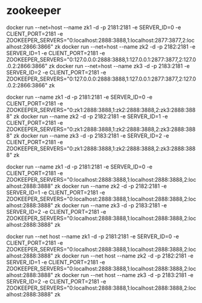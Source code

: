 # zookeeper

docker run --net=host --name zk1 -d -p 2181:2181 -e SERVER_ID=0 -e CLIENT_PORT=2181 -e ZOOKEEPER_SERVERS="0:localhost:2888:3888,1:localhost:2877:3877,2:localhost:2866:3866" zk
docker run --net=host --name zk2 -d -p 2182:2181 -e SERVER_ID=1 -e CLIENT_PORT=2181 -e ZOOKEEPER_SERVERS="0:127.0.0.0:2888:3888,1:127.0.0.1:2877:3877,2:127.0.0.2:2866:3866" zk
docker run --net=host --name zk3 -d -p 2183:2181 -e SERVER_ID=2 -e CLIENT_PORT=2181 -e ZOOKEEPER_SERVERS="0:127.0.0.0:2888:3888,1:127.0.0.1:2877:3877,2:127.0.0.2:2866:3866" zk





docker run  --name zk1 -d -p 2181:2181 -e SERVER_ID=0 -e CLIENT_PORT=2181 -e ZOOKEEPER_SERVERS="0:zk1:2888:3888,1:zk2:2888:3888,2:zk3:2888:3888" zk
docker run  --name zk2 -d -p 2182:2181 -e SERVER_ID=1 -e CLIENT_PORT=2181 -e ZOOKEEPER_SERVERS="0:zk1:2888:3888,1:zk2:2888:3888,2:zk3:2888:3888" zk
docker run  --name zk3 -d -p 2183:2181 -e SERVER_ID=2 -e CLIENT_PORT=2181 -e ZOOKEEPER_SERVERS="0:zk1:2888:3888,1:zk2:2888:3888,2:zk3:2888:3888" zk



docker run  --name zk1 -d -p 2181:2181 -e SERVER_ID=0 -e CLIENT_PORT=2181 -e ZOOKEEPER_SERVERS="0:localhost:2888:3888,1:localhost:2888:3888,2:localhost:2888:3888" zk
docker run  --name zk2 -d -p 2182:2181 -e SERVER_ID=1 -e CLIENT_PORT=2181 -e ZOOKEEPER_SERVERS="0:localhost:2888:3888,1:localhost:2888:3888,2:localhost:2888:3888" zk
docker run  --name zk3 -d -p 2183:2181 -e SERVER_ID=2 -e CLIENT_PORT=2181 -e ZOOKEEPER_SERVERS="0:localhost:2888:3888,1:localhost:2888:3888,2:localhost:2888:3888" zk



docker run  --net host --name zk1 -d -p 2181:2181 -e SERVER_ID=0 -e CLIENT_PORT=2181 -e ZOOKEEPER_SERVERS="0:localhost:2888:3888,1:localhost:2888:3888,2:localhost:2888:3888" zk
docker run  --net host  --name zk2 -d -p 2182:2181 -e SERVER_ID=1 -e CLIENT_PORT=2181 -e ZOOKEEPER_SERVERS="0:localhost:2888:3888,1:localhost:2888:3888,2:localhost:2888:3888" zk
docker run  --net host  --name zk3 -d -p 2183:2181 -e SERVER_ID=2 -e CLIENT_PORT=2181 -e ZOOKEEPER_SERVERS="0:localhost:2888:3888,1:localhost:2888:3888,2:localhost:2888:3888" zk
